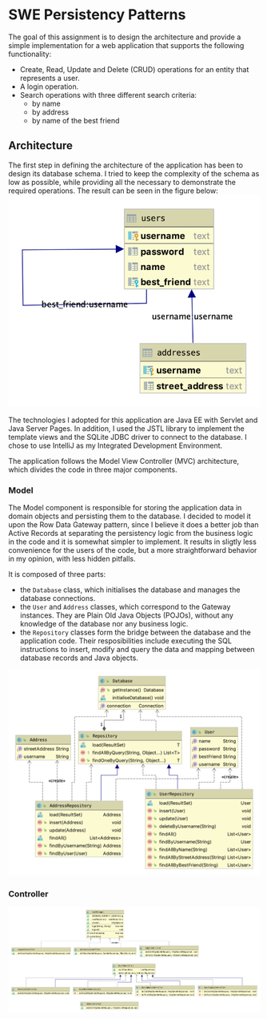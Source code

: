 # SWE Persistency Patterns
The goal of this assignment is to design the architecture and provide a simple implementation for a web application that
supports the following functionality:
* Create, Read, Update and Delete (CRUD) operations for an entity that represents a user.
* A login operation.
* Search operations with three different search criteria: 
  - by name
  - by address
  - by name of the best friend
  
## Architecture
The first step in defining the architecture of the application has been to design its database schema. I tried to keep 
the complexity of the schema as low as possible, while providing all the necessary to demonstrate the required 
operations. The result can be seen in the figure below:
![ER diagram of the database schema](docs/images/database.png)

The technologies I adopted for this application are Java EE with Servlet and Java Server Pages. In addition, I used the 
JSTL library to implement the template views and the SQLite JDBC driver to connect to the database. I chose to use 
IntelliJ as my Integrated Development Environment. 

The application follows the Model View Controller (MVC) architecture, which divides the code in three major components.

### Model 
The Model component is responsible for storing the application data in domain objects and persisting them to the 
database. I decided to model it upon the Row Data Gateway pattern, since I believe it does a better job than Active 
Records at separating the persistency logic from the business logic in the code and it is somewhat simpler to implement. 
It results in sligtly less convenience for the users of the code, but a more straightforward behavior in my opinion, with
less hidden pitfalls.
 
It is composed of three parts:
* the `Database` class, which initialises the database and manages the database connections.
* the `User` and `Address` classes, which correspond to the Gateway instances. They are Plain Old Java Objects (POJOs), 
without any knowledge of the database nor any business logic.
* the `Repository` classes form the bridge between the database and the application code. Their resposibilities include 
executing the SQL instructions to insert, modify and query the data and mapping between database records and Java objects.

![Class diagram of the Model component](docs/images/model.png)

### Controller

![Class diagram of the Controller component](docs/images/controller.png)